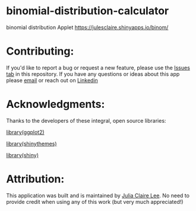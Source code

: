 # binomial-distribution-calculator
binomial distribution Applet
https://julesclaire.shinyapps.io/binom/


# Contributing:

If you'd like to report a bug or request a new feature, please use the [Issues tab](https://github.com/JuliaClaireLee/pi-estimate/issues) in this repository.
If you have any questions or ideas about this app please [email](mailto:julialee64@gmail.com?subject=[GitHub]%20Source%20Han%20Sans) or reach out on [Linkedin](https://www.linkedin.com/in/julia-lee-5201b0156/)



# Acknowledgments:


Thanks to the developers of these integral, open source libraries:



[library(ggplot2)](https://github.com/tidyverse/ggplot2)



[library(shinythemes)](https://github.com/rstudio/shinythemes)

[library(shiny)](https://github.com/rstudio/shiny)


# Attribution:

This application was built and is maintained by [Julia Claire Lee](https://github.com/JuliaClaireLee). No need to provide credit when using any of this work (but very much appreciated!)

